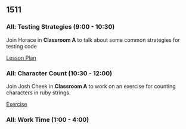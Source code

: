 ## 1511

### All: Testing Strategies (9:00 - 10:30)

Join Horace in **Classroom A** to talk about
some common strategies for testing code

[Lesson Plan](https://github.com/turingschool/lesson_plans/blob/master/ruby_01-object_oriented_programming_with_ruby/testing_strategies_and_encapsulation.markdown)

### All: Character Count (10:30 - 12:00)

Join Josh Cheek in **Classroom A** to work on
an exercise for counting characters in ruby strings.

[Exercise](https://github.com/turingschool/challenges/blob/master/character_count.markdown)

### All: Work Time (1:00 - 4:00)
